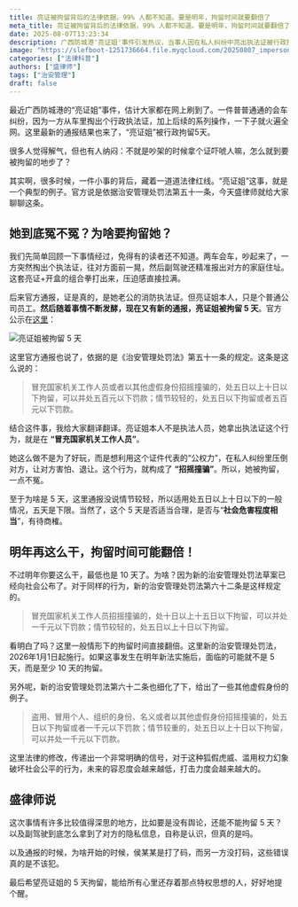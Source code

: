 ```yaml
---
title: 亮证被拘留背后的法律依据，99% 人都不知道。要是明年，拘留时间就要翻倍了
meta_title: 亮证被拘留背后的法律依据，99% 人都不知道。要是明年，拘留时间就要翻倍了
date: 2025-08-07T13:23:34
description: 广西防城港'亮证姐'事件引发热议，当事人因在私人纠纷中亮出执法证被行政拘留5天。本文深度解析《治安管理处罚法》第五十一条，揭示'冒充国家机关工作人员招摇撞骗'的法律边界。文章指出，非执法人员利用执法证件在私人纠纷中施压对方，构成招摇撞骗行为。更值得关注的是，2026年新法实施后，同样行为的处罚将从'五日以上十日以下拘留'升级为'十日以上十五日以下拘留'，最低拘留时间翻倍。这一法律变化传递出对滥用权力幻象、破坏社会公平行为零容忍的信号。
image: "https://slefboot-1251736664.file.myqcloud.com/20250807_impersonating.webp"
categories: ["法律科普"]
authors: ["盛律师"] 
tags: ["治安管理"]
draft: false
---
```


最近广西防城港的“亮证姐”事件，估计大家都在网上刷到了。一件普普通通的会车纠纷，因为一方从车里掏出个行政执法证，加上后续的系列操作，一下子就火遍全网。这里最新的通报结果也来了，“亮证姐”被行政拘留5天。

很多人觉得解气，但也有人纳闷：不就是吵架的时候拿个证吓唬人嘛，怎么就到要被拘留的地步了？

其实啊，很多时候，一件小事的背后，藏着一道道法律红线。“亮证姐”这事，就是一个典型的例子。官方说是依据治安管理处罚法第五十一条，今天盛律师就给大家聊聊这条。

## 她到底冤不冤？为啥要拘留她？

我们先简单回顾一下事情经过，免得有的读者还不知道。两车会车，吵起来了，一方突然掏出个执法证，往对方面前一晃，然后副驾驶还精准报出对方的家庭住址。这套亮证+开盒的组合拳打出来，压迫感直接拉满。

后来官方通报，证是真的，是她老公的消防执法证。但亮证姐本人，只是个普通公司员工。**然后随着事情不断发酵，现在又有新的通报，亮证姐被拘留 5 天**。官方公示在[这里](https://www.gazxfz.gov.cn/Home/WSDetail?WRITID=14818ec998603fec0198775d0c9855b4)：

![亮证姐被拘留 5 天](https://slefboot-1251736664.file.myqcloud.com/20250807_impersonating_1.webp)

这里官方通报也说了，依据的是《治安管理处罚法》第五十一条的规定。这条是这么说的：

> 冒充国家机关工作人员或者以其他虚假身份招摇撞骗的，处五日以上十日以下拘留，可以并处五百元以下罚款；情节较轻的，处五日以下拘留或者五百元以下罚款。

结合这件事，我给大家翻译翻译。亮证姐本人不是执法人员，她拿出执法证这个行为，就是在 **“冒充国家机关工作人员”**。

她这么做不是为了好玩，而是想利用这个证件代表的“公权力”，在私人纠纷里压倒对方，让对方害怕、退让。这个行为，就构成了 **“招摇撞骗”**。所以，她被拘留，一点不冤。

至于为啥是 5 天，这里通报没说情节较轻，所以适用处五日以上十日以下的一般情况，五天是下限。当然了，这个 5 天是否适当合理，是否与“**社会危害程度相当**”，有待商榷。

## 明年再这么干，拘留时间可能翻倍！

不过明年你要这么干，最低也是 10 天了。为啥？因为新的治安管理处罚法草案已经向社会公布了。对于同样的行为，新的治安管理处罚法第六十二条是这样规定的。

> 冒充国家机关工作人员招摇撞骗的，处十日以上十五日以下拘留，可以并处一千元以下罚款；情节较轻的，处五日以上十日以下拘留。

看明白了吗？这里一般情形下的拘留时间直接翻倍。这里新的治安管理处罚法，2026年1月1日起施行。如果这事发生在明年新法实施后，面临的可能就不是 5 天，而是至少 10 天的拘留。

另外呢，新的治安管理处罚法第六十二条也细化了下，给出了一些其他虚假身份的例子。

> 盗用、冒用个人、组织的身份、名义或者以其他虚假身份招摇撞骗的，处五日以下拘留或者一千元以下罚款；情节较重的，处五日以上十日以下拘留，可以并处一千元以下罚款。

这里法律的修改，传递出一个非常明确的信号，对于这种狐假虎威、滥用权力幻象破坏社会公平的行为，未来的容忍度会越来越低，打击力度会越来越大的。

## 盛律师说

这次事情有许多比较值得深思的地方，比如要是没有舆论，还能不能拘留 5 天？以及副驾驶到底怎么拿到了对方的隐私信息，自称是认识，但真的是吗。

以及通报的时候，为啥开始的时候，侯某某是打了码，而另一方没打码，这些错误真的是不该犯。

最后希望亮证姐的 5 天拘留，能给所有心里还存着那点特权思想的人，好好地提个醒。
